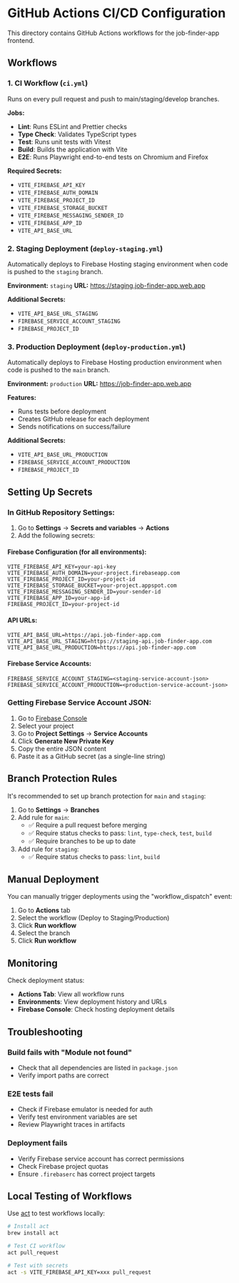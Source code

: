 # GitHub Actions CI/CD Configuration

This directory contains GitHub Actions workflows for the job-finder-app frontend.

## Workflows

### 1. CI Workflow (`ci.yml`)

Runs on every pull request and push to main/staging/develop branches.

**Jobs:**
- **Lint**: Runs ESLint and Prettier checks
- **Type Check**: Validates TypeScript types
- **Test**: Runs unit tests with Vitest
- **Build**: Builds the application with Vite
- **E2E**: Runs Playwright end-to-end tests on Chromium and Firefox

**Required Secrets:**
- `VITE_FIREBASE_API_KEY`
- `VITE_FIREBASE_AUTH_DOMAIN`
- `VITE_FIREBASE_PROJECT_ID`
- `VITE_FIREBASE_STORAGE_BUCKET`
- `VITE_FIREBASE_MESSAGING_SENDER_ID`
- `VITE_FIREBASE_APP_ID`
- `VITE_API_BASE_URL`

### 2. Staging Deployment (`deploy-staging.yml`)

Automatically deploys to Firebase Hosting staging environment when code is pushed to the `staging` branch.

**Environment:** `staging`
**URL:** https://staging.job-finder-app.web.app

**Additional Secrets:**
- `VITE_API_BASE_URL_STAGING`
- `FIREBASE_SERVICE_ACCOUNT_STAGING`
- `FIREBASE_PROJECT_ID`

### 3. Production Deployment (`deploy-production.yml`)

Automatically deploys to Firebase Hosting production environment when code is pushed to the `main` branch.

**Environment:** `production`
**URL:** https://job-finder-app.web.app

**Features:**
- Runs tests before deployment
- Creates GitHub release for each deployment
- Sends notifications on success/failure

**Additional Secrets:**
- `VITE_API_BASE_URL_PRODUCTION`
- `FIREBASE_SERVICE_ACCOUNT_PRODUCTION`
- `FIREBASE_PROJECT_ID`

## Setting Up Secrets

### In GitHub Repository Settings:

1. Go to **Settings** → **Secrets and variables** → **Actions**
2. Add the following secrets:

#### Firebase Configuration (for all environments):
```
VITE_FIREBASE_API_KEY=your-api-key
VITE_FIREBASE_AUTH_DOMAIN=your-project.firebaseapp.com
VITE_FIREBASE_PROJECT_ID=your-project-id
VITE_FIREBASE_STORAGE_BUCKET=your-project.appspot.com
VITE_FIREBASE_MESSAGING_SENDER_ID=your-sender-id
VITE_FIREBASE_APP_ID=your-app-id
FIREBASE_PROJECT_ID=your-project-id
```

#### API URLs:
```
VITE_API_BASE_URL=https://api.job-finder-app.com
VITE_API_BASE_URL_STAGING=https://staging-api.job-finder-app.com
VITE_API_BASE_URL_PRODUCTION=https://api.job-finder-app.com
```

#### Firebase Service Accounts:
```
FIREBASE_SERVICE_ACCOUNT_STAGING=<staging-service-account-json>
FIREBASE_SERVICE_ACCOUNT_PRODUCTION=<production-service-account-json>
```

### Getting Firebase Service Account JSON:

1. Go to [Firebase Console](https://console.firebase.google.com/)
2. Select your project
3. Go to **Project Settings** → **Service Accounts**
4. Click **Generate New Private Key**
5. Copy the entire JSON content
6. Paste it as a GitHub secret (as a single-line string)

## Branch Protection Rules

It's recommended to set up branch protection for `main` and `staging`:

1. Go to **Settings** → **Branches**
2. Add rule for `main`:
   - ✅ Require a pull request before merging
   - ✅ Require status checks to pass: `lint`, `type-check`, `test`, `build`
   - ✅ Require branches to be up to date
3. Add rule for `staging`:
   - ✅ Require status checks to pass: `lint`, `build`

## Manual Deployment

You can manually trigger deployments using the "workflow_dispatch" event:

1. Go to **Actions** tab
2. Select the workflow (Deploy to Staging/Production)
3. Click **Run workflow**
4. Select the branch
5. Click **Run workflow**

## Monitoring

Check deployment status:
- **Actions Tab**: View all workflow runs
- **Environments**: View deployment history and URLs
- **Firebase Console**: Check hosting deployment details

## Troubleshooting

### Build fails with "Module not found"
- Check that all dependencies are listed in `package.json`
- Verify import paths are correct

### E2E tests fail
- Check if Firebase emulator is needed for auth
- Verify test environment variables are set
- Review Playwright traces in artifacts

### Deployment fails
- Verify Firebase service account has correct permissions
- Check Firebase project quotas
- Ensure `.firebaserc` has correct project targets

## Local Testing of Workflows

Use [act](https://github.com/nektos/act) to test workflows locally:

```bash
# Install act
brew install act

# Test CI workflow
act pull_request

# Test with secrets
act -s VITE_FIREBASE_API_KEY=xxx pull_request
```
